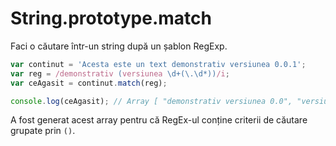 # String.prototype.match

Faci o căutare într-un string după un șablon RegExp.

```javascript
var continut = 'Acesta este un text demonstrativ versiunea 0.0.1';
var reg = /demonstrativ (versiunea \d+(\.\d*))/i;
var ceAgasit = continut.match(reg);

console.log(ceAgasit); // Array [ "demonstrativ versiunea 0.0", "versiunea 0.0", ".0" ]
```

A fost generat acest array pentru că RegEx-ul conține criterii de căutare grupate prin `()`.
